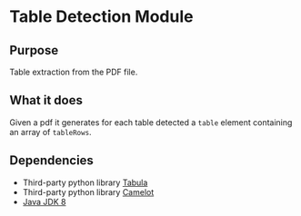 # Table Detection Module

## Purpose

Table extraction from the PDF file.

## What it does

Given a pdf it generates for each table detected a `table` element containing an array of `tableRows`.

## Dependencies

- Third-party python library [Tabula](https://pypi.org/project/tabula-py/)
- Third-party python library [Camelot](https://camelot-py.readthedocs.io/en/master/index.html)
- [Java JDK 8](https://www.oracle.com/java/technologies/javase-downloads.html) 
